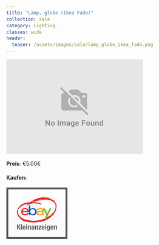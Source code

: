 ```yaml
---
title: "Lamp, globe (Ikea Fado)"
collection: sale
category: Lighting
classes: wide
header: 
  teaser: /assets/images/sale/lamp_globe_ikea_fado.png
---
```




<a href="">
  <img src="/assets/images/sale/lamp_globe_ikea_fado.png" alt="Lamp, globe (Ikea Fado)">
</a>

**Preis**: €5.00€


#### Kaufen:
<a href="">
  <img src="/assets/images/ebay.png" alt="Ebay Kleinanzeigen" style="border: 5px solid #555">
</a>

